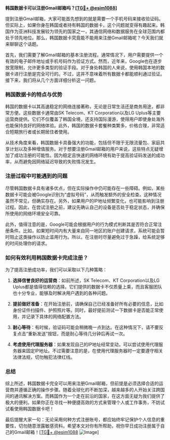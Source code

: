 **韩国数据卡可以注册Gmail邮箱吗？[[TG💪+ @esim1088](https://t.me/s/esim1088)]**

提到注册Gmail邮箱，大家可能首先想到的就是需要一个手机号码来接收验证码。但实际上，如果你身在韩国或者持有韩国的数据卡，这个问题就变得有趣起来。韩国作为亚洲科技发展较为领先的国家之一，其通信网络和数据服务在全球范围内都处于领先地位。那么，韩国数据卡究竟能不能用来注册Gmail邮箱呢？今天我们就来聊聊这个话题。

首先，我们需要了解Gmail邮箱的基本注册流程。通常情况下，用户需要提供一个有效的电子邮件地址或手机号码作为验证方式。然而，近年来，Google也在逐步放宽限制，允许更多类型的验证手段。对于身处韩国的人来说，使用韩国本地的数据卡进行注册是完全可行的。不过，这并不意味着所有数据卡都能顺利通过验证。接下来，我们将从几个方面详细分析这一问题。

### 韩国数据卡的特点与优势

韩国的数据卡以其高速稳定的网络连接著称，无论是日常生活还是商务用途，都非常方便。这些数据卡通常由SK Telecom、KT Corporation以及LG Uplus等主要运营商提供。它们不仅覆盖了韩国全境，还支持国际漫游，使得用户即使身处海外也能保持良好的网络体验。此外，韩国的数据卡套餐种类繁多，价格合理，非常适合短期旅行者或长期居住者使用。

从技术角度来看，韩国数据卡具备强大的功能，包括但不限于无限流量包、家庭共享计划以及多种增值服务。对于想要注册Gmail邮箱的用户来说，这些特点无疑增加了成功注册的可能性。因为稳定且快速的网络环境有助于提高验证码发送的成功率，从而避免因网络延迟导致的失败情况发生。

### 注册过程中可能遇到的问题

尽管韩国数据卡具有诸多优点，但在实际操作中仍可能存在一些障碍。例如，某些数据卡可能会被Google识别为“虚拟号码”，从而触发额外的安全检查。这种情况虽然不常见，但确实存在。另外，如果用户的IP地址频繁变化，也可能影响到注册过程。因此，在尝试注册之前，建议先确认自己的设备是否处于稳定状态，并确保所使用的网络环境安全可靠。

此外，值得注意的是，Google可能会根据用户的行为模式判断其是否符合正常注册条件。比如，如果短时间内有大量来自同一地区的账户创建请求，系统可能会暂时阻止这类操作以防止滥用行为。所以，在注册时尽量避免过于急躁，给系统足够的时间处理你的请求。

### 如何有效利用韩国数据卡完成注册？

为了提高注册成功率，我们可以采取以下几种策略：

1. **选择信誉良好的运营商**：如前所述，SK Telecom、KT Corporation以及LG Uplus都是值得信赖的选择。它们提供的数据卡不仅质量上乘，而且客服团队也十分专业，能够及时解决用户遇到的各种问题。

2. **提前做好准备**：在开始注册前，请确保自己已经准备好所有必要的信息，比如身份证件扫描件、护照照片等。同时，最好提前测试一下数据卡是否能正常使用，并记录下具体的网络配置方法。

3. **耐心等待**：有时候，验证码可能会稍微晚一点到达。在这种情况下，请不要反复点击“重新发送”按钮，而是耐心等待几分钟后再试一次。

4. **考虑使用代理服务器**：如果发现自己的IP地址经常变动，可以尝试使用代理服务器来固定IP地址。不过需要注意的是，在使用代理服务器时一定要遵守相关法律法规，切勿触犯法律红线。

### 总结

综上所述，韩国数据卡完全可以用来注册Gmail邮箱，但前提是必须选择合适的运营商并遵循正确的操作步骤。随着全球化的不断加深，越来越多的人开始关注跨国间的通讯解决方案。而韩国作为一个走在前沿的国家，在这方面无疑为我们提供了极大的便利。如果你正在寻找一种便捷高效的方式来管理个人或工作事务，不妨试试看使用韩国数据卡吧！

最后提醒大家一句：无论采用何种方式注册账号，都应始终牢记保护个人信息的重要性，切勿随意泄露敏感资料。希望本文对你有所帮助，祝你早日成功注册属于自己的Gmail邮箱！[[TG💪+ @esim1088](https://t.me/s/esim1088) ![Image](https://i.postimg.cc/4NQfJmqS/Snipaste-2025-05-13-00-14-12.png)]